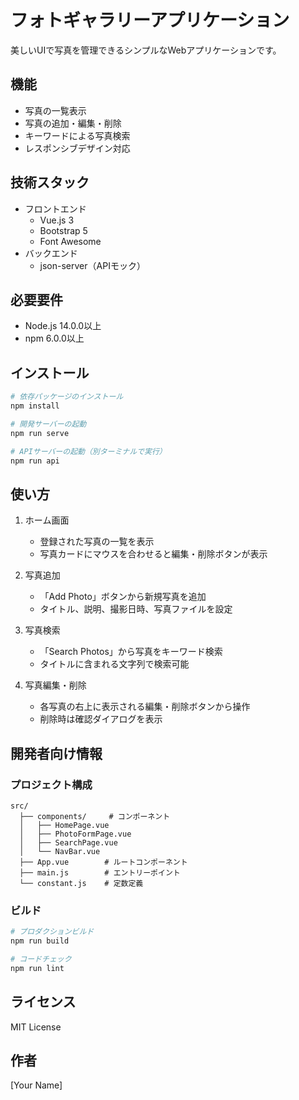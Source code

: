 # フォトギャラリーアプリケーション

美しいUIで写真を管理できるシンプルなWebアプリケーションです。

## 機能

- 写真の一覧表示
- 写真の追加・編集・削除
- キーワードによる写真検索
- レスポンシブデザイン対応

## 技術スタック

- フロントエンド
  - Vue.js 3
  - Bootstrap 5
  - Font Awesome
- バックエンド
  - json-server（APIモック）

## 必要要件

- Node.js 14.0.0以上
- npm 6.0.0以上

## インストール

```bash
# 依存パッケージのインストール
npm install

# 開発サーバーの起動
npm run serve

# APIサーバーの起動（別ターミナルで実行）
npm run api 
```

## 使い方

1. ホーム画面
   - 登録された写真の一覧を表示
   - 写真カードにマウスを合わせると編集・削除ボタンが表示

2. 写真追加 
   - 「Add Photo」ボタンから新規写真を追加
   - タイトル、説明、撮影日時、写真ファイルを設定

3. 写真検索
   - 「Search Photos」から写真をキーワード検索
   - タイトルに含まれる文字列で検索可能

4. 写真編集・削除
   - 各写真の右上に表示される編集・削除ボタンから操作
   - 削除時は確認ダイアログを表示

## 開発者向け情報

### プロジェクト構成

```
src/
  ├── components/     # コンポーネント
  │   ├── HomePage.vue
  │   ├── PhotoFormPage.vue
  │   ├── SearchPage.vue
  │   └── NavBar.vue
  ├── App.vue        # ルートコンポーネント
  ├── main.js        # エントリーポイント
  └── constant.js    # 定数定義
```

### ビルド

```bash
# プロダクションビルド
npm run build

# コードチェック
npm run lint
```

## ライセンス

MIT License

## 作者

[Your Name]